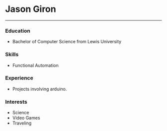 # Jason Giron

-------
### Education

- Bachelor of Computer Science from Lewis University

### Skills

- Functional Automation

### Experience

- Projects involving arduino.

### Interests

- Science
- Video Games
- Traveling
